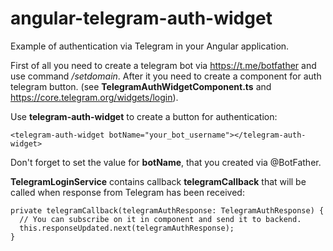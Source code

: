 # angular-telegram-auth-widget
Example of authentication via Telegram in your Angular application.

First of all you need to create a telegram bot via https://t.me/botfather and use command */setdomain*.
After it you need to create a component for auth telegram button. (see **TelegramAuthWidgetComponent.ts** and https://core.telegram.org/widgets/login).

Use **telegram-auth-widget** to create a button for authentication:
```
<telegram-auth-widget botName="your_bot_username"></telegram-auth-widget>
```
Don't forget to set the value for **botName**, that you created via @BotFather.

**TelegramLoginService** contains callback **telegramCallback** that will be called when response from Telegram has been received:
```
private telegramCallback(telegramAuthResponse: TelegramAuthResponse) {
  // You can subscribe on it in component and send it to backend.
  this.responseUpdated.next(telegramAuthResponse);
}
```

